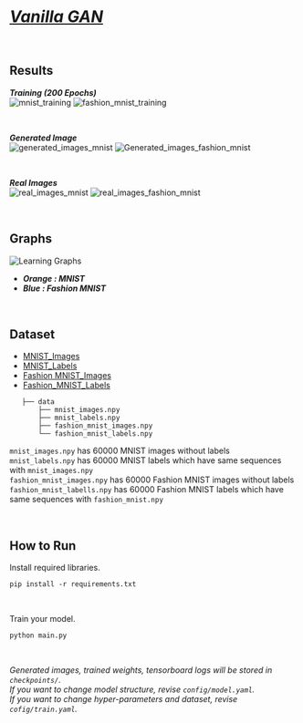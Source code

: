 # _[Vanilla GAN](https://arxiv.org/pdf/1406.2661.pdf)_

<br/>

## Results

**_Training (200 Epochs)_**  
![mnist_training](https://user-images.githubusercontent.com/67945103/124746539-f3309f00-df5b-11eb-9c85-55414d953eef.gif)
![fashion_mnist_training](https://user-images.githubusercontent.com/67945103/124746201-92a16200-df5b-11eb-8220-90cfa644fc26.gif)

<br/>

**_Generated Image_**  
![generated_images_mnist](https://user-images.githubusercontent.com/67945103/124746486-e0b66580-df5b-11eb-9df4-398cef5fc91e.png)
![Generated_images_fashion_mnist](https://user-images.githubusercontent.com/67945103/124746112-7998b100-df5b-11eb-9d5e-1525f6f043a6.png)

<br/>

**_Real Images_**  
![real_images_mnist](https://user-images.githubusercontent.com/67945103/124746338-b49ae480-df5b-11eb-8018-be65a0b90db9.png)
![real_images_fashion_mnist](https://user-images.githubusercontent.com/67945103/124746027-65ed4a80-df5b-11eb-83ff-fa8296173789.png)

<br/>

## Graphs
![Learning Graphs](https://user-images.githubusercontent.com/67945103/124746903-5c181700-df5c-11eb-89f0-51c59adaaba7.png)

- **_Orange : MNIST_**
- **_Blue : Fashion MNIST_**

<br/>

## Dataset 

- [MNIST_Images](https://drive.google.com/file/d/1-8vLwENbumOMHJD5ZS8hBmSIW_flT6tn/view?usp=sharing)
- [MNIST_Labels](https://drive.google.com/file/d/1McLwUVnCb5P2yhzNVztNZtNJ6vYRm9ku/view?usp=sharing)
- [Fashion MNIST_Images](https://drive.google.com/file/d/1-8vLwENbumOMHJD5ZS8hBmSIW_flT6tn/view?usp=sharing)
- [Fashion_MNIST_Labels](https://drive.google.com/file/d/1K0TCWhb-S6VcjKtfjdL1YiA_hGcjWjaa/view?usp=sharing)
```text
   ├── data
       ├── mnist_images.npy
       ├── mnist_labels.npy
       ├── fashion_mnist_images.npy            
       └── fashion_mnist_labels.npy 
```

```mnist_images.npy``` has 60000 MNIST images without labels   
```mnist_labels.npy``` has 60000 MNIST labels which have same sequences with ```mnist_images.npy```  
```fashion_mnist_images.npy``` has 60000 Fashion MNIST images without labels
```fashion_mnist_labells.npy``` has 60000 Fashion MNIST labels which have same sequences with ```fashion_mnist.npy``` 

<br/>

## How to Run

Install required libraries.
```shell
pip install -r requirements.txt
```

<br/>

Train your model.
```shell
python main.py
```

<br/>

_Generated images, trained weights, tensorboard logs will be stored in ```checkpoints/```._  
_If you want to change model structure, revise ```config/model.yaml```._  
_If you want to change hyper-parameters and dataset, revise ```cofig/train.yaml```._
